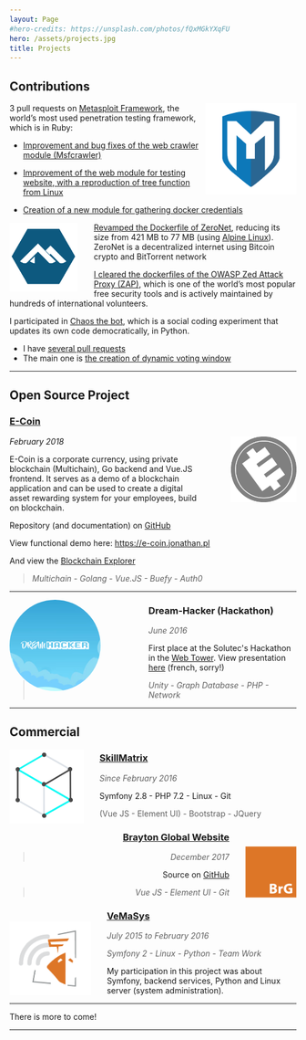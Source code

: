 ```yaml
---
layout: Page
#hero-credits: https://unsplash.com/photos/fQxMGkYXqFU
hero: /assets/projects.jpg
title: Projects
---
```


## Contributions

<img style="height: 160px; float: right" src="/assets/metasploit.png" alt="Metasploit logo"/>

3 pull requests on [Metasploit Framework](https://www.metasploit.com/), the world’s most used penetration testing 
framework, which is in Ruby:

- [Improvement and bug fixes of the web crawler module (Msfcrawler)](https://github.com/rapid7/metasploit-framework/pull/8100/)

- [Improvement of the web module for testing website, with a reproduction of tree function from Linux](https://github.com/rapid7/metasploit-framework/pull/8104/)

- [Creation of a new module for gathering docker credentials](https://github.com/rapid7/metasploit-framework/pull/8774/)

<img style="height: 120px; float: left; margin-right: 2em" src="/assets/alpine.png" alt="Alpine logo"/>

[Revamped the Dockerfile of ZeroNet](https://github.com/HelloZeroNet/ZeroNet/pull/1028), reducing its size from 421 MB 
to 77 MB (using [Alpine Linux](https://alpinelinux.org/)).
ZeroNet is a decentralized internet using Bitcoin crypto and BitTorrent network

[I cleared the dockerfiles of the OWASP Zed Attack Proxy (ZAP)](https://github.com/zaproxy/zaproxy/pull/3770), which is 
one of the world’s most popular free security tools and is actively maintained by hundreds of international volunteers.

I participated in [Chaos the bot](https://github.com/Chaosthebot/), which is a social coding experiment that updates 
its own code democratically, in Python.
- I have [several pull requests](https://github.com/Chaosthebot/Chaos/commits?author=flibustier)
- The main one is [the creation of dynamic voting window](https://github.com/Chaosthebot/Chaos/pull/309)

---

## Open Source Project

### [E-Coin](https://e-coin.jonathan.pl/)

<img style="height: 115px; float: right; margin-left: 4em;margin-bottom: 1em;" src="/assets/ecoin-dark.png" alt="VeMaSys"/>

_February 2018_

E-Coin is a corporate currency, using private blockchain (Multichain), Go backend and Vue.JS frontend. It serves as a demo of
a blockchain application and can be used to create a digital asset rewarding system for your employees, build on blockchain.

Repository (and documentation) on [GitHub](https://github.com/flibustier/e-coin)

View functional demo here: <https://e-coin.jonathan.pl>

And view the [Blockchain Explorer](https://explorer.jonathan.pl)

> _Multichain - Golang - Vue.JS - Buefy - Auth0_

---

<img style="height: 160px;border-radius: 50%;float: left;margin-right: 6em;margin-bottom: 1em;" src="/assets/dreamhacker.png" alt="VeMaSys"/>

### Dream-Hacker (Hackathon)
> _June 2016_

First place at the Solutec's Hackathon in the [Web Tower](http://www.latourduweb.com/). View presentation
[here](https://dreamhacker.jonathan.pl) (french, sorry!)
> _Unity - Graph Database - PHP - Network_

---

## Commercial

<img style="height: 130px;float: left;margin-right: 2em;margin-bottom: 1em;" src="/assets/skillmatrix-alt.png" alt="Zenika"/>

### [SkillMatrix](http://skillmatrix.be/)
> _Since February 2016_

Symfony 2.8 - PHP 7.2 - Linux - Git
> (Vue JS - Element UI) - Bootstrap - JQuery

<img style="height: 90px; float: right; margin-left: 2em; margin-top: 2.5em" src="/assets/brayton_logo.png" alt="SkillMatrix"/>

<div align="right">

### [Brayton Global Website](http://www.brayton-global.co.uk/)
> _December 2017_

Source on [GitHub](https://github.com/flibustier/brayton-global)
> _Vue JS - Element UI - Git_

</div>

<img style="height: 130px;float: left;margin-right: 2em;margin-top: 2em;" src="/assets/vemasys.png" alt="VeMaSys"/>

### [VeMaSys](http://vemasys.com)
> _July 2015 to February 2016_

> _Symfony 2 - Linux - Python - Team Work_

My participation in this project was about Symfony, backend services, Python and Linux server (system administration).

---

There is more to come!

---
